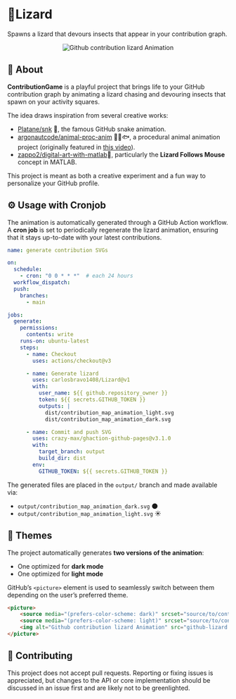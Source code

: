 # 🦎Lizard

Spawns a lizard that devours insects that appear in your contribution graph.

<p align="center">
    <picture>
        <source media="(prefers-color-scheme: dark)" srcset="https://raw.githubusercontent.com/carlosbravo1408/Lizard/output/contribution_map_animation_dark.svg">
        <source media="(prefers-color-scheme: light)" srcset="https://raw.githubusercontent.com/carlosbravo1408/Lizard/output/contribution_map_animation_light.svg">
        <img alt="Github contribution lizard Animation" src="github-lizard.svg" />
    </picture>
</p>

## 📖 About

**ContributionGame** is a playful project that brings life to your GitHub contribution graph by animating a lizard chasing and devouring insects that spawn on your activity squares.

The idea draws inspiration from several creative works:

- [Platane/snk](https://github.com/Platane/snk) 🐍, the famous GitHub snake animation.
- [argonautcode/animal-proc-anim](https://github.com/argonautcode/animal-proc-anim) 🦎🐍🐟, a procedural animal animation project (originally featured in [this video](https://www.youtube.com/watch?v=qlfh_rv6khY)).
- [zappo2/digital-art-with-matlab](https://github.com/zappo2/digital-art-with-matlab/blob/master/creatures/lizardFollowsMouse.m)🦎, particularly the **Lizard Follows Mouse** concept in MATLAB.

This project is meant as both a creative experiment and a fun way to personalize your GitHub profile.

## ⚙️ Usage with Cronjob

The animation is automatically generated through a GitHub Action workflow.
 A **cron job** is set to periodically regenerate the lizard animation, ensuring that it stays up-to-date with your latest contributions.

```yaml
name: generate contribution SVGs

on:
  schedule:
    - cron: "0 0 * * *"  # each 24 hours
  workflow_dispatch:
  push:
    branches:
      - main

jobs:
  generate:
    permissions:
      contents: write
    runs-on: ubuntu-latest
    steps:
      - name: Checkout
        uses: actions/checkout@v3

      - name: Generate lizard
        uses: carlosbravo1408/Lizard@v1
        with:
          user_name: ${{ github.repository_owner }}
          token: ${{ secrets.GITHUB_TOKEN }}
          outputs: |
            dist/contribution_map_animation_light.svg
            dist/contribution_map_animation_dark.svg

      - name: Commit and push SVG
        uses: crazy-max/ghaction-github-pages@v3.1.0
        with:
          target_branch: output
          build_dir: dist
        env:
          GITHUB_TOKEN: ${{ secrets.GITHUB_TOKEN }}
```

The generated files are placed in the `output/` branch and made available via:

- `output/contribution_map_animation_dark.svg` 🌑
- `output/contribution_map_animation_light.svg` ☀️

## 🎨 Themes

The project automatically generates **two versions of the animation**:

- One optimized for **dark mode**
- One optimized for **light mode**

GitHub’s `<picture>` element is used to seamlessly switch between them depending on the user’s preferred theme.

```html
<picture>
    <source media="(prefers-color-scheme: dark)" srcset="source/to/contribution_map_animation_dark.svg">
    <source media="(prefers-color-scheme: light)" srcset="source/to/contribution_map_animation_light.svg">
    <img alt="Github contribution lizard Animation" src="github-lizard.svg" />
</picture>
```



## 🤝 Contributing

This project does not accept pull requests.
Reporting or fixing issues is appreciated, but changes to the API or core implementation should be discussed in an issue first and are likely not to be greenlighted.